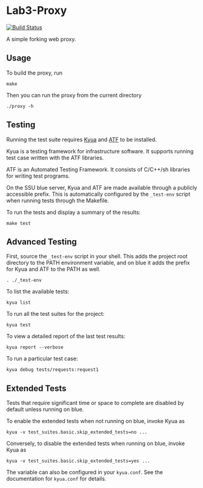 # Lab3-Proxy
[![Build Status](https://travis-ci.org/Group5-CS365/Lab3-Proxy.svg?branch=master)](https://travis-ci.org/Group5-CS365/Lab3-Proxy)

A simple forking web proxy.


Usage
-----

To build the proxy, run
```
make
```

Then you can run the proxy from the current directory
```
./proxy -h
```


Testing
-------

Running the test suite requires [Kyua][] and [ATF][] to be installed.

[Kyua]: https://github.com/jmmv/kyua
[ATF]: https://github.com/jmmv/atf

Kyua is a testing framework for infrastructure software. It supports running
test case written with the ATF libraries.

ATF is an Automated Testing Framework. It consists of C/C++/sh libraries for
writing test programs.

On the SSU blue server, Kyua and ATF are made available through a publicly
accessible prefix. This is automatically configured by the `_test-env` script
when running tests through the Makefile.

To run the tests and display a summary of the results:
```
make test
```


Advanced Testing
----------------

First, source the `_test-env` script in your shell. This adds the project root
directory to the PATH environment variable, and on blue it adds the prefix for
Kyua and ATF to the PATH as well.
```
. ./_test-env
```

To list the available tests:
```
kyua list
```

To run all the test suites for the project:
```
kyua test
```

To view a detailed report of the last test results:
```
kyua report --verbose
```

To run a particular test case:
```
kyua debug tests/requests:request1
```


Extended Tests
--------------

Tests that require significant time or space to complete are disabled by default
unless running on blue.

To enable the extended tests when not running on blue, invoke Kyua as
```
kyua -v test_suites.basic.skip_extended_tests=no ...
```
Conversely, to disable the extended tests when running on blue, invoke Kyua as
```
kyua -v test_suites.basic.skip_extended_tests=yes ...
```

The variable can also be configured in your `kyua.conf`. See the documentation
for `kyua.conf` for details.
